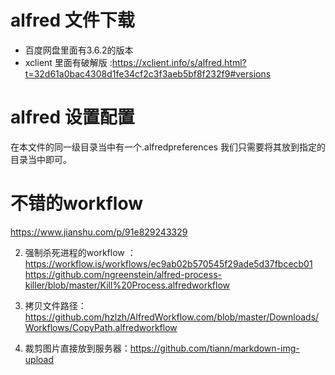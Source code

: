 # alfred 文件下载
- 百度网盘里面有3.6.2的版本
- xclient 里面有破解版 :https://xclient.info/s/alfred.html?t=32d61a0bac4308d1fe34cf2c3f3aeb5bf8f232f9#versions

# alfred 设置配置 
在本文件的同一级目录当中有一个.alfredpreferences 我们只需要将其放到指定的目录当中即可。

# 不错的workflow 

https://www.jianshu.com/p/91e829243329

2. 强制杀死进程的workflow ：https://workflow.is/workflows/ec9ab02b570545f29ade5d37fbcecb01
https://github.com/ngreenstein/alfred-process-killer/blob/master/Kill%20Process.alfredworkflow

3. 拷贝文件路径：https://github.com/hzlzh/AlfredWorkflow.com/blob/master/Downloads/Workflows/CopyPath.alfredworkflow

4. 裁剪图片直接放到服务器：https://github.com/tiann/markdown-img-upload
